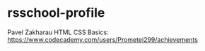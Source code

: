 # rsschool-profile
Pavel Zakharau
HTML CSS Basics: https://www.codecademy.com/users/Prometei299/achievements
